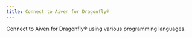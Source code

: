 ```yaml
---
title: Connect to Aiven for Dragonfly®
---
```


Connect to Aiven for Dragonfly® using various programming languages.

